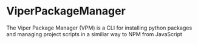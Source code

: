 # ViperPackageManager
The Viper Package Manager (VPM) is a CLI for installing python packages and managing project scripts in a similiar way to NPM from JavaScript
